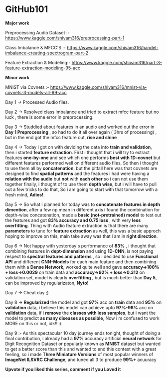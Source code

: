 # GitHub101
**Major work**

Preprocessing Audio Dataset :- https://www.kaggle.com/shivam316/preprocessing-part-1 

Class Imbalance & MFCC'S :- https://www.kaggle.com/shivam316/handel-imbalance-creating-spectrogram-part-2

Feature Extraction & Modeling:- https://www.kaggle.com/shivam316/part-3-feature-extraction-modeling-95-acc

**Minor work**

MNIST via Covnets :- https://www.kaggle.com/shivam316/mnist-via-covnets-3-models-all-99-acc




Day 1 -> Processed Audio files.

Day 2 ->  Resolved class imbalance and tried to extract mfcc feature but no luck , there is some error in preprocessing.

Day 3 -> Studdied about features in an audio and worked out the error in **Day 1 Preprocessing** , so had to do it all over again
          ( 3hrs of processing) , but in the end got the mfcc feature out, **rise and shine**
          
Day 4 -> Today i got on with deviding the data into **train and validation**, then i started **feature extraction**.
          First i thought that i will try to extract features **one-by-one** and see which one performs **best with 1D-covnet** but different
          features performed well on different audio files,
          So then i thought to use them all by **concatenation**, but the pitfall here was that covnets are designed to find **spatial patterns**
          and the features i had were having a **relation with the audio** but **not** with **each other** so i can not use them together
          finally, i thought of to use them **depth wise**, but i will have to pull out a few tricks to do that,
          So i am going to start with that tomorrow with a fresh mind, **Adios!**.
          
Day 5 -> So what i planned for today was to **concatenate features in depth dimention**, after a few np.mean in different axis i found the combination
          for depth-wise concatenation, made a **basic (not-pretrained) model** to test out the features and got **83% accuracy and 0.75 loss** , with very
          **less overfitting**.
          Thing with Audio feature extraction is that there are many **parameters** to tune for **feature extraction** as well, this was a basic approch
          hoping to improve on this, main take away was that i am in **right direction**.

Day 6 -> Not happy with yesterday's performance of **83%** , i thought that combining features in **dept-dimension** and using **1D-CNN**, is not paying
          respect to **spectral features and patterns** , so i decided to use **Functional API** and different **CNN-Models** for each main feature and then combining 
          them with a **Dense Network**, worked quite well  and gave **accuracy->100% + loss->0.0029** on train data and **accuracy->92% + loss->0.312**
          on validation set, model is clearly **overfitting** , but is much better than **Day 5**, can be improved by regularizaton, **Nyto!**

Day 7 -> Cheat day ;)

Day 8 -> **Regularized** the model and got **97%** acc on **train** data and **95%** on **validation** data, i believe this model can achieve upto **97%-98%** acc
          on **validation** data, if i **remove** the **classes with less samples**, but i want the model to predict **as many diseases as possible**,
          Now i m confused to work MORE on this or not, idk!! :( 
          
Day 9 :- As this spectacular 10 day journey ends tonight, thought of doing a final contribution, i already had a **97%** accuracy artificial
          **neural network** for Digit Recognition Dataset or popularly known as **MNIST** dataset but wanted to get a better score than this and wanted to end this 
          contest with a great feeling, so i made **Three Miniature Versions** of most popular winners of **ImageNet ILSVRC Challenge**, and tuned all 3 to produce
          **99%+** acuuracy
          
          
   **Upvote if you liked this series, comment if you Loved it**
